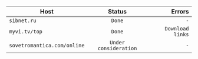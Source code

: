 Host|Status|Errors
---|:---:|---:
`sibnet.ru`|`Done`|`-`
`myvi.tv/top`|`Done`|`Download links`
`sovetromantica.com/online`|`Under consideration`|`-`